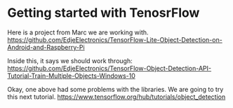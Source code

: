 # Getting started with TenosrFlow
Here is a project from Marc we are working with.
https://github.com/EdjeElectronics/TensorFlow-Lite-Object-Detection-on-Android-and-Raspberry-Pi

Inside this, it says we should work through:
https://github.com/EdjeElectronics/TensorFlow-Object-Detection-API-Tutorial-Train-Multiple-Objects-Windows-10


Okay, one above had some problems with the libraries.
We are going to try this next tutorial.
https://www.tensorflow.org/hub/tutorials/object_detection
